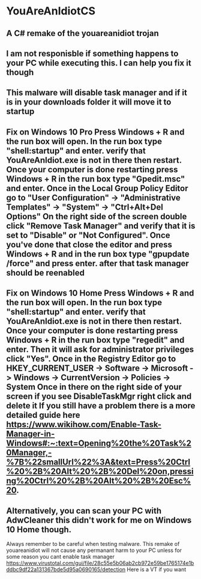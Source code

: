 # YouAreAnIdiotCS
A C# remake of the youareanidiot trojan
---------------------------------------------------------------------------------------------------------------------------------------------------------------------
I am not responisble if something happens to your PC while executing this.
I can help you fix it though
---------------------------------------------------------------------------------------------------------------------------------------------------------------------
This malware will disable task manager and if it is in your downloads folder it will move it to startup
---------------------------------------------------------------------------------------------------------------------------------------------------------------------
Fix on Windows 10 Pro
Press Windows + R and the run box will open. In the run box type "shell:startup" and enter. verify that YouAreAnIdiot.exe is not in there then restart.
Once your computer is done restarting press Windows + R in the run box type "Gpedit.msc" and enter. 
Once in the Local Group Policy Editor go to "User Configuration" -> "Administrative Templates" -> "System" -> "Ctrl+Alt+Del Options"
On the right side of the screen double click "Remove Task Manager" and verify that it is set to "Disable" or "Not Configured".
Once you've done that close the editor and press Windows + R and in the run box type "gpupdate /force" and press enter. after that task manager should be reenabled
---------------------------------------------------------------------------------------------------------------------------------------------------------------------
Fix on Windows 10 Home
Press Windows + R and the run box will open. In the run box type "shell:startup" and enter. verify that YouAreAnIdiot.exe is not in there then restart.
Once your computer is done restarting press Windows + R in the run box type "regedit" and enter. Then it will ask for administrator privileges click "Yes".
Once in the Registry Editor go to HKEY_CURRENT_USER -> Software -> Microsoft -> Windows -> CurrentVersion -> Policies -> System
Once in there on the right side of your screen if you see DisableTaskMgr right click and delete it
If you still have a problem there is a more detailed guide here https://www.wikihow.com/Enable-Task-Manager-in-Windows#:~:text=Opening%20the%20Task%20Manager,-%7B%22smallUrl%22%3A&text=Press%20Ctrl%20%2B%20Alt%20%2B%20Del%20on,pressing%20Ctrl%20%2B%20Alt%20%2B%20Esc%20.
---------------------------------------------------------------------------------------------------------------------------------------------------------------------
Alternatively, you can scan your PC with AdwCleaner this didn't work for me on Windows 10 Home though.
---------------------------------------------------------------------------------------------------------------------------------------------------------------------
Always remember to be careful when testing malware. This remake of youareanidiot will not cause any permanant harm to your PC unless for some reason you cant enable task manager
https://www.virustotal.com/gui/file/28c55e5b06ab2cb972e59be1765174e1bddbc9df22a131367bde5d95a0690165/detection Here is a VT if you want
